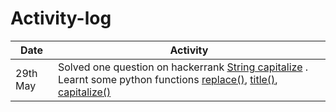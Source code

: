 # Activity-log

|Date|Activity|
|-----|-----|
|29th May|Solved one question on hackerrank [String capitalize](https://www.hackerrank.com/challenges/capitalize) . Learnt some python functions [replace()](https://github.com/ananyabiswal/Python-/blob/master/README.md#replace), [title()](https://github.com/ananyabiswal/Python-/blob/master/README.md#title), [capitalize()](https://github.com/ananyabiswal/Python-/blob/master/README.md#capitalize)|
